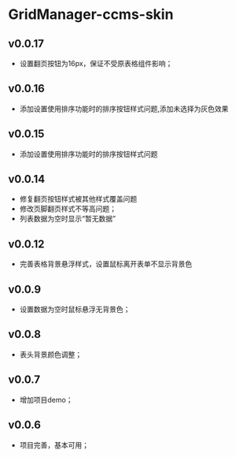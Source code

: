 # GridManager-ccms-skin

## v0.0.17

- 设置翻页按钮为16px，保证不受原表格组件影响；

## v0.0.16

- 添加设置使用排序功能时的排序按钮样式问题,添加未选择为灰色效果

## v0.0.15

- 添加设置使用排序功能时的排序按钮样式问题

## v0.0.14

- 修复翻页按钮样式被其他样式覆盖问题
- 修改页脚翻页样式不等高问题；
- 列表数据为空时显示“暂无数据”

## v0.0.12

- 完善表格背景悬浮样式，设置鼠标离开表单不显示背景色

## v0.0.9

- 设置数据为空时鼠标悬浮无背景色；

## v0.0.8

- 表头背景颜色调整；

## v0.0.7

- 增加项目demo；

## v0.0.6

- 项目完善，基本可用；